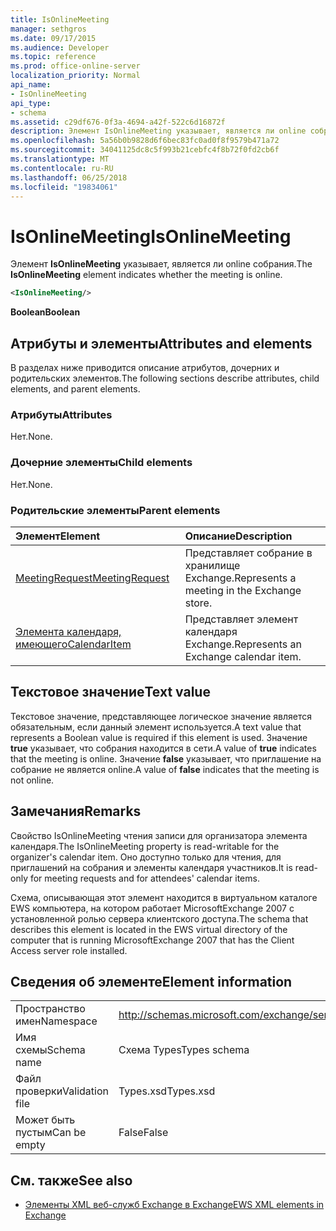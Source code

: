 ```yaml
---
title: IsOnlineMeeting
manager: sethgros
ms.date: 09/17/2015
ms.audience: Developer
ms.topic: reference
ms.prod: office-online-server
localization_priority: Normal
api_name:
- IsOnlineMeeting
api_type:
- schema
ms.assetid: c29df676-0f3a-4694-a42f-522c6d16872f
description: Элемент IsOnlineMeeting указывает, является ли online собрания.
ms.openlocfilehash: 5a56b0b9828d6f6bec83fc0ad0f8f9579b471a72
ms.sourcegitcommit: 34041125dc8c5f993b21cebfc4f8b72f0fd2cb6f
ms.translationtype: MT
ms.contentlocale: ru-RU
ms.lasthandoff: 06/25/2018
ms.locfileid: "19834061"
---
```

# <a name="isonlinemeeting"></a><span data-ttu-id="6ce51-103">IsOnlineMeeting</span><span class="sxs-lookup"><span data-stu-id="6ce51-103">IsOnlineMeeting</span></span>

<span data-ttu-id="6ce51-104">Элемент **IsOnlineMeeting** указывает, является ли online собрания.</span><span class="sxs-lookup"><span data-stu-id="6ce51-104">The **IsOnlineMeeting** element indicates whether the meeting is online.</span></span> 
  
```xml
<IsOnlineMeeting/>
```

 <span data-ttu-id="6ce51-105">**Boolean**</span><span class="sxs-lookup"><span data-stu-id="6ce51-105">**Boolean**</span></span>
## <a name="attributes-and-elements"></a><span data-ttu-id="6ce51-106">Атрибуты и элементы</span><span class="sxs-lookup"><span data-stu-id="6ce51-106">Attributes and elements</span></span>

<span data-ttu-id="6ce51-107">В разделах ниже приводится описание атрибутов, дочерних и родительских элементов.</span><span class="sxs-lookup"><span data-stu-id="6ce51-107">The following sections describe attributes, child elements, and parent elements.</span></span>
  
### <a name="attributes"></a><span data-ttu-id="6ce51-108">Атрибуты</span><span class="sxs-lookup"><span data-stu-id="6ce51-108">Attributes</span></span>

<span data-ttu-id="6ce51-109">Нет.</span><span class="sxs-lookup"><span data-stu-id="6ce51-109">None.</span></span>
  
### <a name="child-elements"></a><span data-ttu-id="6ce51-110">Дочерние элементы</span><span class="sxs-lookup"><span data-stu-id="6ce51-110">Child elements</span></span>

<span data-ttu-id="6ce51-111">Нет.</span><span class="sxs-lookup"><span data-stu-id="6ce51-111">None.</span></span>
  
### <a name="parent-elements"></a><span data-ttu-id="6ce51-112">Родительские элементы</span><span class="sxs-lookup"><span data-stu-id="6ce51-112">Parent elements</span></span>

|<span data-ttu-id="6ce51-113">**Элемент**</span><span class="sxs-lookup"><span data-stu-id="6ce51-113">**Element**</span></span>|<span data-ttu-id="6ce51-114">**Описание**</span><span class="sxs-lookup"><span data-stu-id="6ce51-114">**Description**</span></span>|
|:-----|:-----|
|[<span data-ttu-id="6ce51-115">MeetingRequest</span><span class="sxs-lookup"><span data-stu-id="6ce51-115">MeetingRequest</span></span>](meetingrequest.md) <br/> |<span data-ttu-id="6ce51-116">Представляет собрание в хранилище Exchange.</span><span class="sxs-lookup"><span data-stu-id="6ce51-116">Represents a meeting in the Exchange store.</span></span>  <br/> |
|[<span data-ttu-id="6ce51-117">Элемента календаря, имеющего</span><span class="sxs-lookup"><span data-stu-id="6ce51-117">CalendarItem</span></span>](calendaritem.md) <br/> |<span data-ttu-id="6ce51-118">Представляет элемент календаря Exchange.</span><span class="sxs-lookup"><span data-stu-id="6ce51-118">Represents an Exchange calendar item.</span></span>  <br/> |
   
## <a name="text-value"></a><span data-ttu-id="6ce51-119">Текстовое значение</span><span class="sxs-lookup"><span data-stu-id="6ce51-119">Text value</span></span>

<span data-ttu-id="6ce51-120">Текстовое значение, представляющее логическое значение является обязательным, если данный элемент используется.</span><span class="sxs-lookup"><span data-stu-id="6ce51-120">A text value that represents a Boolean value is required if this element is used.</span></span> <span data-ttu-id="6ce51-121">Значение **true** указывает, что собрания находится в сети.</span><span class="sxs-lookup"><span data-stu-id="6ce51-121">A value of **true** indicates that the meeting is online.</span></span> <span data-ttu-id="6ce51-122">Значение **false** указывает, что приглашение на собрание не является online.</span><span class="sxs-lookup"><span data-stu-id="6ce51-122">A value of **false** indicates that the meeting is not online.</span></span> 
  
## <a name="remarks"></a><span data-ttu-id="6ce51-123">Замечания</span><span class="sxs-lookup"><span data-stu-id="6ce51-123">Remarks</span></span>

<span data-ttu-id="6ce51-124">Свойство IsOnlineMeeting чтения записи для организатора элемента календаря.</span><span class="sxs-lookup"><span data-stu-id="6ce51-124">The IsOnlineMeeting property is read-writable for the organizer's calendar item.</span></span> <span data-ttu-id="6ce51-125">Оно доступно только для чтения, для приглашений на собрания и элементы календаря участников.</span><span class="sxs-lookup"><span data-stu-id="6ce51-125">It is read-only for meeting requests and for attendees' calendar items.</span></span>
  
<span data-ttu-id="6ce51-126">Схема, описывающая этот элемент находится в виртуальном каталоге EWS компьютера, на котором работает MicrosoftExchange 2007 с установленной ролью сервера клиентского доступа.</span><span class="sxs-lookup"><span data-stu-id="6ce51-126">The schema that describes this element is located in the EWS virtual directory of the computer that is running MicrosoftExchange 2007 that has the Client Access server role installed.</span></span>
  
## <a name="element-information"></a><span data-ttu-id="6ce51-127">Сведения об элементе</span><span class="sxs-lookup"><span data-stu-id="6ce51-127">Element information</span></span>

|||
|:-----|:-----|
|<span data-ttu-id="6ce51-128">Пространство имен</span><span class="sxs-lookup"><span data-stu-id="6ce51-128">Namespace</span></span>  <br/> |http://schemas.microsoft.com/exchange/services/2006/types  <br/> |
|<span data-ttu-id="6ce51-129">Имя схемы</span><span class="sxs-lookup"><span data-stu-id="6ce51-129">Schema name</span></span>  <br/> |<span data-ttu-id="6ce51-130">Схема Types</span><span class="sxs-lookup"><span data-stu-id="6ce51-130">Types schema</span></span>  <br/> |
|<span data-ttu-id="6ce51-131">Файл проверки</span><span class="sxs-lookup"><span data-stu-id="6ce51-131">Validation file</span></span>  <br/> |<span data-ttu-id="6ce51-132">Types.xsd</span><span class="sxs-lookup"><span data-stu-id="6ce51-132">Types.xsd</span></span>  <br/> |
|<span data-ttu-id="6ce51-133">Может быть пустым</span><span class="sxs-lookup"><span data-stu-id="6ce51-133">Can be empty</span></span>  <br/> |<span data-ttu-id="6ce51-134">False</span><span class="sxs-lookup"><span data-stu-id="6ce51-134">False</span></span>  <br/> |
   
## <a name="see-also"></a><span data-ttu-id="6ce51-135">См. также</span><span class="sxs-lookup"><span data-stu-id="6ce51-135">See also</span></span>



- [<span data-ttu-id="6ce51-136">Элементы XML веб-служб Exchange в Exchange</span><span class="sxs-lookup"><span data-stu-id="6ce51-136">EWS XML elements in Exchange</span></span>](ews-xml-elements-in-exchange.md)

